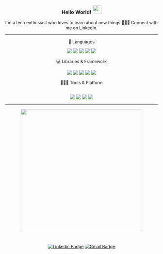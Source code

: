  <div align="center">
 
 ### Hello World!  <img src="https://github.com/sciencepal/sciencepal/blob/master/assets/Hi.gif" width="29px">

<p align = "center">I'm a tech enthusiast who loves to learn about new things 👩🏻‍💻 Connect with me on LinkedIn.</p>

 
---
 
🚀 Languages
<br>
<p>
 
  <img src="https://img.shields.io/badge/HTML5-E34F26?style=for-the-badge&logo=html5&logoColor=white" />
  <img src="https://img.shields.io/badge/CSS3-1572B6?style=for-the-badge&logo=css3&logoColor=white" />
  <img src="https://img.shields.io/badge/JavaScript-323330?style=for-the-badge&logo=javascript&logoColor=F7DF1E" />
  <img src="https://img.shields.io/badge/TypeScript-007ACC?style=for-the-badge&logo=typescript&logoColor=white" />
  <img src="https://img.shields.io/badge/json-5E5C5C?style=for-the-badge&logo=json&logoColor=white" />
</p>

💻 Libraries & Framework
<br>

<p>
  <img src="https://img.shields.io/badge/Node.js-339933?style=for-the-badge&logo=nodedotjs&logoColor=white" />
  <img src="https://img.shields.io/badge/React-20232A?style=for-the-badge&logo=react&logoColor=61DAFB" />
  <img src="https://img.shields.io/badge/Bootstrap-563D7C?style=for-the-badge&logo=bootstrap&logoColor=white" />
  <img src="https://img.shields.io/badge/jQuery-0769AD?style=for-the-badge&logo=jquery&logoColor=white" />
  <img src="https://img.shields.io/badge/MongoDB-4EA94B?style=for-the-badge&logo=mongodb&logoColor=white" />
</p>
🧑🏻‍💻 Tools & Platform
<br>

<br>


<p>
  
  <img src="https://img.shields.io/badge/Visual_Studio_Code-0078D4?style=for-the-badge&logo=visual%20studio%20code&logoColor=white" />
  <img src="https://img.shields.io/badge/Visual_Studio-5C2D91?style=for-the-badge&logo=visual%20studio&logoColor=white" />
  <img src="https://img.shields.io/badge/Atom-66595C?style=for-the-badge&logo=Atom&logoColor=white" />
  <img src="https://img.shields.io/badge/sublime_text-%23575757.svg?&style=for-the-badge&logo=sublime-text&logoColor=important" />
</p>



<hr>

<p align = "center">
  <img src = "https://github-readme-streak-stats.herokuapp.com?user=Sou156&theme=dark&hide_border=true" width = 400>
</p>

<br>

[![Linkedin Badge](https://img.shields.io/badge/-Soumili-blue?style=flat-square&logo=Linkedin&logoColor=white&link=https://www.linkedin.com/in/soumili-chatterjee-a9144b217/)](https://www.linkedin.com/in/soumili-chatterjee-a9144b217/)
[![Gmail Badge](https://img.shields.io/badge/-riyachatterjee403@gmail.com-d14836?style=flat-square&logo=Gmail&logoColor=white&link=mailto:riyachatterjee403@gmail.com)](riyachatterjee403@gmail.com)

 </div>
